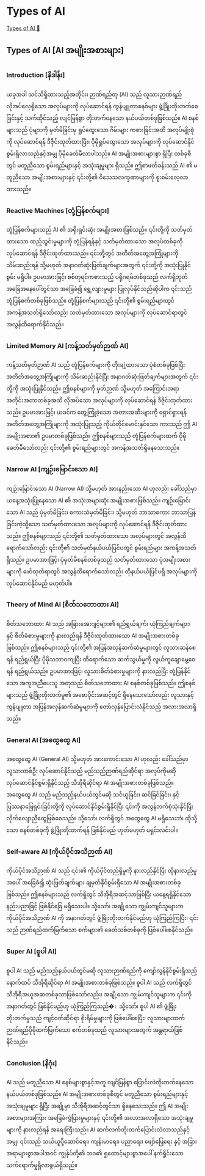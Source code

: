 # Types of AI

[Types of AI 🔗](https://www.coursera.org/learn/introduction-to-networking-and-Cloud-computing/supplement/ZAnBc/types-of-ai)

## Types of AI [AI အမျိုးအစားများ]

### Introduction [နိဒါန်း]

ယခုအခါ သင်သိရှိထားသည့်အတိုင်း၊ ဉာဏ်ရည်တု (AI) သည် လူသားဉာဏ်ရည် လိုအပ်လေ့ရှိသော အလုပ်များကို လုပ်ဆောင်ရန် ကွန်ပျူတာစနစ်များ ဖွံ့ဖြိုးတိုးတက်စေခြင်းနှင့် သက်ဆိုင်သည့် လျင်မြန်စွာ တိုးတက်နေသော နယ်ပယ်တစ်ခုဖြစ်သည်။ AI စနစ်များသည် ပုံများကို မှတ်မိခြင်းမှ ရှုပ်ထွေးသော ဂိမ်းများ ကစားခြင်းအထိ အလုပ်မျိုးစုံကို လုပ်ဆောင်ရန် ဒီဇိုင်းထုတ်ထားပြီး၊ ပိုမိုရှုပ်ထွေးသော အလုပ်များကို လုပ်ဆောင်နိုင်စွမ်းရှိလာသည်နှင့်အမျှ ပိုမိုခေတ်မီလာပါသည်။ AI အမျိုးအစားများစွာ ရှိပြီး တစ်ခုစီတွင် မတူညီသော စွမ်းရည်များနှင့် အသုံးချမှုများ ရှိသည်။ ဤစာဖတ်ခန်းသည် AI ၏ မတူညီသော အမျိုးအစားများနှင့် ၎င်းတို့၏ ဝိသေသလက္ခဏာများကို စူးစမ်းလေ့လာထားသည်။

### Reactive Machines [တုံ့ပြန်စက်များ]

တုံ့ပြန်စက်များသည် AI ၏ အရိုးရှင်းဆုံး အမျိုးအစားဖြစ်သည်။ ၎င်းတို့ကို သတ်မှတ်ထားသော ထည့်သွင်းမှုများကို တုံ့ပြန်ရန်နှင့် သတ်မှတ်ထားသော အလုပ်တစ်ခုကို လုပ်ဆောင်ရန် ဒီဇိုင်းထုတ်ထားသည်။ ၎င်းတို့တွင် အတိတ်အတွေ့အကြုံများကို သိမ်းဆည်းရန် သို့မဟုတ် အနာဂတ်ဆုံးဖြတ်ချက်များအတွက် ၎င်းတို့ကို အသုံးပြုနိုင်စွမ်း မရှိပါ။ ဥပမာအားဖြင့်၊ စစ်တုရင်ကစားသည့် ပရိုဂရမ်တစ်ခုသည် လက်ရှိဘုတ်အခြေအနေပေါ်တွင်သာ အခြေခံ၍ ရွှေ့လျားမှုများ ပြုလုပ်နိုင်သည်ဆိုပါက ၎င်းသည် တုံ့ပြန်စက်တစ်ခုဖြစ်သည်။ တုံ့ပြန်စက်များသည် ၎င်းတို့၏ စွမ်းရည်များတွင် အကန့်အသတ်ရှိသော်လည်း သတ်မှတ်ထားသော အလုပ်များကို လုပ်ဆောင်ရာတွင် အလွန်ထိရောက်နိုင်သည်။

### Limited Memory AI [ကန့်သတ်မှတ်ဉာဏ် AI]

ကန့်သတ်မှတ်ဉာဏ် AI သည် တုံ့ပြန်စက်များကို တိုးချဲ့ထားသော ပုံစံတစ်ခုဖြစ်ပြီး အတိတ်အတွေ့အကြုံများကို သိမ်းဆည်းနိုင်ပြီး အနာဂတ်ဆုံးဖြတ်ချက်များအတွက် ၎င်းတို့ကို အသုံးပြုနိုင်သည်။ ဤစနစ်များကို မှတ်ဉာဏ် သို့မဟုတ် အကြောင်းအရာ အတိုင်းအတာတစ်ခုအထိ လိုအပ်သော အလုပ်များကို လုပ်ဆောင်ရန် ဒီဇိုင်းထုတ်ထားသည်။ ဥပမာအားဖြင့်၊ ယခင်က တွေ့ကြုံခဲ့သော အတားအဆီးများကို ရှောင်ရှားရန် အတိတ်အတွေ့အကြုံများကို အသုံးပြုသည့် ကိုယ်တိုင်မောင်းနှင်သော ကားသည် ဤ AI အမျိုးအစား၏ ဥပမာတစ်ခုဖြစ်သည်။ ဤစနစ်များသည် တုံ့ပြန်စက်များထက် ပိုမိုခေတ်မီသော်လည်း ၎င်းတို့၏ စွမ်းရည်များတွင် အကန့်အသတ်ရှိနေသေးသည်။

### Narrow AI [ကျဉ်းမြောင်းသော AI]

ကျဉ်းမြောင်းသော AI (Narrow AI) သို့မဟုတ် အားနည်းသော AI ဟုလည်း ခေါ်သည်မှာ ယနေ့အသုံးပြုနေသော AI ၏ အသုံးအများဆုံး အမျိုးအစားဖြစ်သည်။ ကျဉ်းမြောင်းသော AI သည် ပုံမှတ်မိခြင်း၊ စကားသံမှတ်မိခြင်း၊ သို့မဟုတ် ဘာသာစကား ဘာသာပြန်ခြင်းကဲ့သို့သော သတ်မှတ်ထားသော အလုပ်များကို လုပ်ဆောင်ရန် ဒီဇိုင်းထုတ်ထားသည်။ ဤစနစ်များသည် ၎င်းတို့၏ သတ်မှတ်ထားသော အလုပ်များတွင် အလွန်ထိရောက်သော်လည်း ၎င်းတို့၏ သတ်မှတ်နယ်ပယ်ပြင်ပတွင် စွမ်းရည်များ အကန့်အသတ်ရှိသည်။ ဥပမာအားဖြင့်၊ ပုံမှတ်မိစနစ်တစ်ခုသည် သတ်မှတ်ထားသော ပုံအမျိုးအစားများကို ဖော်ထုတ်ရာတွင် အလွန်ထိရောက်သော်လည်း ထိုနယ်ပယ်ပြင်ပရှိ အလုပ်များကို လုပ်ဆောင်နိုင်မည် မဟုတ်ပါ။

### Theory of Mind AI [စိတ်သဘောထား AI]

စိတ်သဘောထား AI သည် အခြားအေးဂျင့်များ၏ ရည်ရွယ်ချက်၊ ယုံကြည်ချက်များ၊ နှင့် စိတ်ခံစားမှုများကို နားလည်ရန် ဒီဇိုင်းထုတ်ထားသော AI အမျိုးအစားတစ်ခုဖြစ်သည်။ ဤစနစ်များသည် ၎င်းတို့၏ အပြန်အလှန်ဆက်ဆံမှုများတွင် လူသားဆန်စေရန် ရည်ရွယ်ပြီး ပိုမိုသဘာဝကျပြီး ထိရောက်သော ဆက်သွယ်မှုကို လွယ်ကူချောမွေ့စေရန် ရည်ရွယ်သည်။ ဥပမာအားဖြင့်၊ လူသားစိတ်ခံစားမှုများကို နားလည်ပြီး တုံ့ပြန်နိုင်သော အကူအညီပေးသူ အတုသည် စိတ်သဘောထား AI စနစ်တစ်ခုဖြစ်သည်။ ဤစနစ်များသည် ဖွံ့ဖြိုးတိုးတက်မှု၏ အစောပိုင်းအဆင့်တွင် ရှိနေသေးသော်လည်း လူသားနှင့် ကွန်ပျူတာ အပြန်အလှန်ဆက်ဆံမှုများကို တော်လှန်ပြောင်းလဲနိုင်သည့် အလားအလာရှိသည်။

### General AI [အထွေထွေ AI]

အထွေထွေ AI (General AI) သို့မဟုတ် အားကောင်းသော AI ဟုလည်း ခေါ်သည်မှာ လူသားတစ်ဦး လုပ်ဆောင်နိုင်သည့် မည်သည့်ဉာဏ်ရည်ဆိုင်ရာ အလုပ်ကိုမဆို လုပ်ဆောင်နိုင်စွမ်းရှိနိုင်သည့် သီအိုရီဆိုင်ရာ AI အမျိုးအစားတစ်ခုဖြစ်သည်။ အထွေထွေ AI သည် မည်သည့်နယ်ပယ်တွင်မဆို သင်ယူခြင်း၊ ဆင်ခြင်ခြင်း၊ နှင့် ပြဿနာဖြေရှင်းခြင်းတို့ကို လုပ်ဆောင်နိုင်စွမ်းရှိနိုင်ပြီး ၎င်းကို အလွန်ဘက်စုံသုံးနိုင်ပြီး လိုက်လျောညီထွေဖြစ်စေသည်။ သို့သော်၊ လက်ရှိတွင် အထွေထွေ AI မရှိသေးဘဲ၊ ထိုသို့သော စနစ်တစ်ခုကို ဖွံ့ဖြိုးတိုးတက်ရန် ဖြစ်နိုင်မည် ဟုတ်မဟုတ် မရှင်းလင်းပါ။

### Self-aware AI [ကိုယ်ပိုင်အသိဉာဏ် AI]

ကိုယ်ပိုင်အသိဉာဏ် AI သည် ၎င်း၏ ကိုယ်ပိုင်တည်ရှိမှုကို နားလည်နိုင်ပြီး ထိုနားလည်မှုအပေါ် အခြေခံ၍ ဆုံးဖြတ်ချက်များ ချမှတ်နိုင်စွမ်းရှိသော AI အမျိုးအစားတစ်ခုဖြစ်သည်။ ဤစနစ်များသည် လက်ရှိတွင် သီအိုရီအဆင့်သာဖြစ်ပြီး ယနေ့ရရှိနိုင်သော နည်းပညာဖြင့် ဖြစ်နိုင်ခြေ မရှိသေးပါ။ သို့သော်၊ အချို့သော ကျွမ်းကျင်သူများက ကိုယ်ပိုင်အသိဉာဏ် AI ကို အနာဂတ်တွင် ဖွံ့ဖြိုးတိုးတက်နိုင်မည်ဟု ယုံကြည်ကြပြီး၊ ၎င်းသည် ဉာဏ်ရည်ထက်မြက်သော စက်များ၏ ခေတ်သစ်တစ်ခုကို ဖြစ်ပေါ်စေနိုင်သည်။

### Super AI [စူပါ AI]

စူပါ AI သည် မည်သည့်နယ်ပယ်တွင်မဆို လူသားဉာဏ်ရည်ကို ကျော်လွန်နိုင်စွမ်းရှိသည့် နောက်ထပ် သီအိုရီဆိုင်ရာ AI အမျိုးအစားတစ်ခုဖြစ်သည်။ စူပါ AI သည် လက်ရှိတွင် သီအိုရီအယူအဆတစ်ခုသာဖြစ်သော်လည်း၊ အချို့သော ကျွမ်းကျင်သူများက ၎င်းကို အနာဂတ်တွင် ဖြစ်နိုင်မည်ဟု ယုံကြည်ကြသည်�। သို့သော်၊ စူပါ AI ၏ ဖွံ့ဖြိုးတိုးတက်မှုသည် ကျင့်ဝတ်ဆိုင်ရာ စိုးရိမ်မှုများကို ဖြစ်ပေါ်စေပြီး၊ လူသားများထက် ဉာဏ်ရည်ပိုမိုထက်မြက်သော စက်တစ်ခုသည် လူသားများအတွက် အန္တရာယ်ဖြစ်နိုင်သည်။

### Conclusion [နိဂုံး]

AI သည် မတူညီသော AI စနစ်များစွာနှင့်အတူ လျင်မြန်စွာ ပြောင်းလဲတိုးတက်နေသော နယ်ပယ်တစ်ခုဖြစ်သည်။ AI အမျိုးအစားတစ်ခုစီတွင် မတူညီသော စွမ်းရည်များနှင့် အသုံးချမှုများ ရှိပြီး အချို့မှာ သီအိုရီအဆင့်တွင်သာ ရှိနေသေးသည်။ ဤ AI အမျိုးအစားများအကြား အခြေခံကွဲပြားမှုများနှင့် ၎င်းတို့၏ အလားအလာရှိသော အသုံးချမှုများကို နားလည်ရန် အရေးကြီးသည်။ AI ဆက်လက်တိုးတက်ပြောင်းလဲလာသည်နှင့်အမျှ၊ ၎င်းသည် သယ်ယူပို့ဆောင်ရေး၊ ကျန်းမာရေး၊ ပညာရေး၊ ဖျော်ဖြေရေး နှင့် အခြားအရာများစွာအပါအဝင် ကျွန်ုပ်တို့၏ ဘဝ၏ ရှုထောင့်များစွာအပေါ် နက်ရှိုင်းသော သက်ရောက်မှုရှိလာဖွယ်ရှိသည်။
